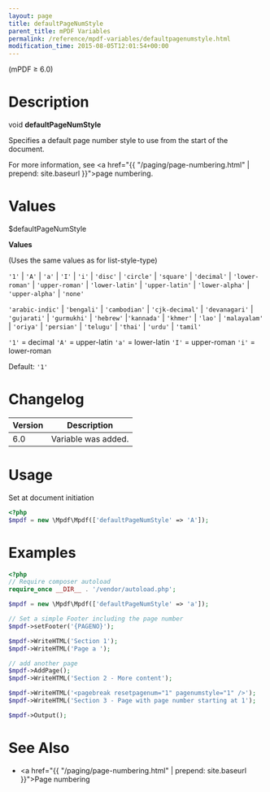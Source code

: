 ```yaml
---
layout: page
title: defaultPageNumStyle
parent_title: mPDF Variables
permalink: /reference/mpdf-variables/defaultpagenumstyle.html
modification_time: 2015-08-05T12:01:54+00:00
---
```


(mPDF &ge; 6.0)

# Description

void **defaultPageNumStyle**

Specifies a default page number style to use from the start of the document.

For more information, see <a href="{{ "/paging/page-numbering.html" | prepend: site.baseurl }}">page numbering</a>.

# Values

<span class="parameter">$defaultPageNumStyle</span>

**Values**

(Uses the same values as for list-style-type)

`'1'` \| `'A'` \| `'a'` \| `'I'` \| `'i'` \| `'disc'` \| `'circle'` \| `'square'` \| `'decimal'` \| `'lower-roman'` \|
`'upper-roman'` \| `'lower-latin'` \| `'upper-latin'` \| `'lower-alpha'` \| `'upper-alpha'` \| `'none'`

`'arabic-indic'` \| `'bengali'` \| `'cambodian'` \| `'cjk-decimal'` \| `'devanagari'` \| `'gujarati'` \| `'gurmukhi'` \|
`'hebrew'` \|`'kannada'` \| `'khmer'` \| `'lao'` \| `'malayalam'` \| `'oriya'` \| `'persian'` \| `'telugu'` \|
`'thai'` \| `'urdu'` \| `'tamil'`

`'1'` = decimal
`'A'` = upper-latin
`'a'` = lower-latin
`'I'` = upper-roman
`'i'` = lower-roman

Default: `'1'`

# Changelog

<table class="table">
<thead>
<tr>
  <th>Version</th>
  <th>Description</th>
</tr>
</thead>
<tbody>
<tr>
  <td>6.0</td>
  <td>Variable was added.</td>
</tr>
</tbody>
</table>

# Usage

Set at document initiation
```php
<?php
$mpdf = new \Mpdf\Mpdf(['defaultPageNumStyle' => 'A']);

```


# Examples

```php
<?php
// Require composer autoload
require_once __DIR__ . '/vendor/autoload.php';

$mpdf = new \Mpdf\Mpdf(['defaultPageNumStyle' => 'a']);

// Set a simple Footer including the page number
$mpdf->setFooter('{PAGENO}');

$mpdf->WriteHTML('Section 1');
$mpdf->WriteHTML('Page a ');

// add another page
$mpdf->AddPage();
$mpdf->WriteHTML('Section 2 - More content');

$mpdf->WriteHTML('<pagebreak resetpagenum="1" pagenumstyle="1" />');
$mpdf->WriteHTML('Section 3 - Page with page number starting at 1');

$mpdf->Output();

```


# See Also

* <a href="{{ "/paging/page-numbering.html" | prepend: site.baseurl }}">Page numbering</a>
